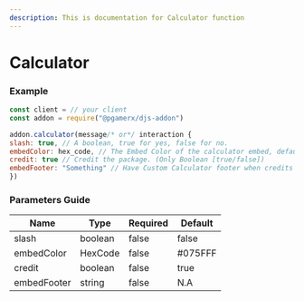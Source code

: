 ```yaml
---
description: This is documentation for Calculator function
---
```


# Calculator

### Example

```javascript
const client = // your client
const addon = require("@pgamerx/djs-addon")

addon.calculator(message/* or*/ interaction {
slash: true, // A boolean, true for yes, false for no.
embedColor: hex_code, // The Embed Color of the calculator embed, default: #075FFF
credit: true // Credit the package. (Only Boolean [true/false])
embedFooter: "Something" // Have Custom Calculator footer when credits are false
})
```

### Parameters Guide

<table><thead><tr><th>Name</th><th>Type</th><th data-type="checkbox">Required</th><th>Default</th></tr></thead><tbody><tr><td>slash</td><td>boolean</td><td>false</td><td>false</td></tr><tr><td>embedColor</td><td>HexCode</td><td>false</td><td>#075FFF</td></tr><tr><td>credit</td><td>boolean</td><td>false</td><td>true</td></tr><tr><td>embedFooter</td><td>string</td><td>false</td><td>N.A</td></tr></tbody></table>
